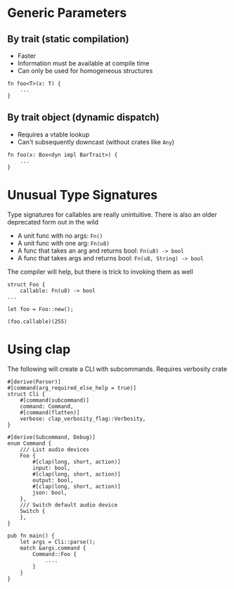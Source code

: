 # Generic Parameters

## By trait (static compilation)
* Faster
* Information must be available at compile time
* Can only be used for homogeneous structures
```
fn foo<T>(x: T) {
    ...
}
```

## By trait object (dynamic dispatch)
* Requires a vtable lookup
* Can't subsequently downcast (without crates like `Any`)
```
fn foo(x: Box<dyn impl BarTrait>) {
    ...
}
```

# Unusual Type Signatures
Type signatures for callables are really unintuitive. There is also an older deprecated form out in the wild

* A unit func with no args: `Fn()`
* A unit func with one arg: `Fn(u8)`
* A func that takes an arg and returns bool: `Fn(u8) -> bool`
* A func that takes args and returns bool: `Fn(u8, String) -> bool`

The compiler will help, but there is trick to invoking them as well
```
struct Foo {
    callable: Fn(u8) -> bool
...

let foo = Foo::new();

(foo.callable)(255)
```

# Using clap

The following will create a CLI with subcommands. Requires verbosity crate

```
#[derive(Parser)]
#[command(arg_required_else_help = true)]
struct Cli {
    #[command(subcommand)]
    command: Command,
    #[command(flatten)]
    verbose: clap_verbosity_flag::Verbosity,
}

#[derive(Subcommand, Debug)]
enum Command {
    /// List audio devices
    Foo {
        #[clap(long, short, action)]
        input: bool,
        #[clap(long, short, action)]
        output: bool,
        #[clap(long, short, action)]
        json: bool,
    },
    /// Switch default audio device
    Switch {
    },
}

pub fn main() {
    let args = Cli::parse();
    match &args.command {
        Command::Foo {
            ....
        }
    }
}
```

